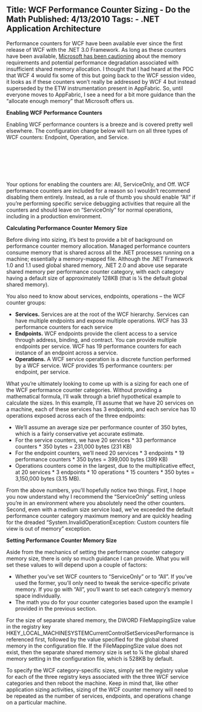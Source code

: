 Title: WCF Performance Counter Sizing - Do the Math
Published: 4/13/2010
Tags:
    - .NET Application Architecture
---
Performance counters for WCF have been available ever since the first release of WCF with the .NET 3.0 Framework. As long as these counters have been available, [Microsoft has been cautioning](https://docs.microsoft.com/en-us/previous-versions/dotnet/netframework-3.5/ms735098(v=vs.90)?redirectedfrom=MSDN) about the memory requirements and potential performance degradation associated with insufficient shared memory allocation. I thought that I had heard at the PDC that WCF 4 would fix some of this but going back to the WCF session video, it looks as if these counters won’t really be addressed by WCF 4 but instead superseded by the ETW instrumentation present in AppFabric. So, until everyone moves to AppFabric, I see a need for a bit more guidance than the “allocate enough memory” that Microsoft offers us.

**Enabling WCF Performance Counters**

Enabling WCF performance counters is a breeze and is covered pretty well elsewhere.  The configuration change below will turn on all three types of WCF counters: Endpoint, Operation, and Service.

<pre data-enlighter-language="xml">
<configuration>
    <system.serviceModel>
        <diagnostics performanceCounters="All" />
    </system.serviceModel>
</configuration>
</pre>
Your options for enabling the counters are: All, ServiceOnly, and Off. WCF performance counters are included for a reason so I wouldn’t recommend disabling them entirely. Instead, as a rule of thumb you should enable “All” if you’re performing specific service debugging activities that require all the counters and should leave on “ServiceOnly” for normal operations, including in a production environment.

**Calculating Performance Counter Memory Size**

Before diving into sizing, it’s best to provide a bit of background on performance counter memory allocation. Managed performance counters consume memory that is shared across all the .NET processes running on a machine; essentially a memory-mapped file. Although the .NET Framework 1.0 and 1.1 used global shared memory, .NET 2.0 and above use separate shared memory per performance counter category, with each category having a default size of approximately 128KB (that is ¼ the default global shared memory).

You also need to know about services, endpoints, operations – the WCF counter groups:

* **Services.** Services are at the root of the WCF hierarchy. Services can have multiple endpoints and expose multiple operations. WCF has 33 performance counters for each service
* **Endpoints.** WCF endpoints provide the client access to a service through address, binding, and contract. You can provide multiple endpoints per service. WCF has 19 performance counters for each instance of an endpoint across a service.
* **Operations.** A WCF service operation is a discrete function performed by a WCF service. WCF provides 15 performance counters: per endpoint, per service.

What you’re ultimately looking to come up with is a sizing for each one of the WCF performance counter categories. Without providing a mathematical formula, I’ll walk through a brief hypothetical example to calculate the sizes. In this example, I’ll assume that we have 20 services on a machine, each of these services has 3 endpoints, and each service has 10 operations exposed across each of the three endpoints:

* We’ll assume an average size per performance counter of 350 bytes, which is a fairly conservative yet accurate estimate.
* For the service counters, we have 20 services * 33 performance counters * 350 bytes = 231,000 bytes (231 KB)
* For the endpoint counters, we’ll need 20 services * 3 endpoints * 19 performance counters * 350 bytes = 399,000 bytes (399 KB)
* Operations counters come in the largest, due to the multiplicative effect, at 20 services * 3 endpoints * 10 operations * 15 counters * 350 bytes = 3,150,000 bytes (3.15 MB).

From the above numbers, you’ll hopefully notice two things. First, I hope you now understand why I recommend the “ServiceOnly” setting unless you’re in an environment where you absolutely need the other counters. Second, even with a medium size service load, we’ve exceeded the default performance counter category maximum memory and are quickly heading for the dreaded “System.InvalidOperationException: Custom counters file view is out of memory” exception.

**Setting Performance Counter Memory Size**

Aside from the mechanics of setting the performance counter category memory size, there is only so much guidance I can provide. What you will set these values to will depend upon a couple of factors:

* Whether you’ve set WCF counters to “ServiceOnly” or to “All”. If you’ve used the former, you’ll only need to tweak the service-specific private memory. If you go with “All”, you’ll want to set each category’s memory space individually.
* The math you do for your counter categories based upon the example I provided in the previous section.

For the size of separate shared memory, the DWORD FileMappingSize value in the registry key HKEY_LOCAL_MACHINESYSTEMCurrentControlSetServices<category name>Performance is referenced first, followed by the value specified for the global shared memory in the configuration file. If the FileMappingSize value does not exist, then the separate shared memory size is set to ¼ the global shared memory setting in the configuration file, which is 528KB by default.

To specify the WCF category-specific sizes, simply set the registry value for each of the three registry keys associated with the three WCF service categories and then reboot the machine. Keep in mind that, like other application sizing activities, sizing of the WCF counter memory will need to be repeated as the number of services, endpoints, and operations change on a particular machine.